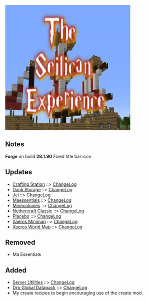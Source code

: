 ![The Seilican Experience](https://github.com/kreezxil/the-seilican-experience/blob/master/images/theseilicanexpience.png)

## Notes
**Forge** on build **28.1.90**
Fixed title bar icon

## Updates
- [Crafting Station](https://www.curseforge.com/minecraft/mc-mods/crafting-station) ::> [ChangeLog](https://www.curseforge.com/minecraft/mc-mods/crafting-station/files/2827956)
- [Dank Storage](https://www.curseforge.com/minecraft/mc-mods/dank-storage) ::> [ChangeLog](https://www.curseforge.com/minecraft/mc-mods/dank-storage/files/2827533)
- [Jei](https://www.curseforge.com/minecraft/mc-mods/jei) ::> [ChangeLog](https://www.curseforge.com/minecraft/mc-mods/jei/files/2825683)
- [Maessentials](https://www.curseforge.com/minecraft/mc-mods/maessentials) ::> [ChangeLog](https://www.curseforge.com/minecraft/mc-mods/maessentials/files/2825790)
- [Minecolonies](https://www.curseforge.com/minecraft/mc-mods/minecolonies) ::> [ChangeLog](https://www.curseforge.com/minecraft/mc-mods/minecolonies/files/2828695)
- [Nethercraft Classic](https://www.curseforge.com/minecraft/mc-mods/nethercraft-classic) ::> [ChangeLog](https://www.curseforge.com/minecraft/mc-mods/nethercraft-classic/files/2827468)
- [Placebo](https://www.curseforge.com/minecraft/mc-mods/placebo) ::> [ChangeLog](https://www.curseforge.com/minecraft/mc-mods/placebo/files/2826417)
- [Xaeros Minimap](https://www.curseforge.com/minecraft/mc-mods/xaeros-minimap) ::> [ChangeLog](https://www.curseforge.com/minecraft/mc-mods/xaeros-minimap/files/2826720)
- [Xaeros World Map](https://www.curseforge.com/minecraft/mc-mods/xaeros-world-map) ::> [ChangeLog](https://www.curseforge.com/minecraft/mc-mods/xaeros-world-map/files/2826726)

## Removed
- Ma Essentials

## Added
- [Server Utilities](https://www.curseforge.com/minecraft/mc-mods/server-utilities) ::> [ChangeLog](https://www.curseforge.com/minecraft/mc-mods/server-utilities/files/2827808)
- [Drp Global Datapack](https://www.curseforge.com/minecraft/mc-mods/drp-global-datapack) ::> [ChangeLog](https://www.curseforge.com/minecraft/mc-mods/drp-global-datapack/files/2782295)
- My create recipes to begin encouraging use of the create mod.
